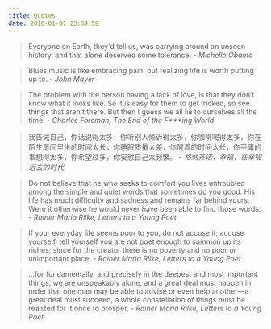 ```yaml
---
title: Quotes
date: 2016-01-01 23:59:59
---
```


> Everyone on Earth, they'd tell us, was carrying around an unseen history, and that alone deserved some tolerance.
> _\- Michelle Obama_

> Blues music is like embracing pain, but realizing life is worth putting up to.
> _\- John Mayer_

> The problem with the person having a lack of love, is that they don’t know what it looks like. So it is easy for them to get tricked, so see things that aren’t there. But then I guess we all lie to ourselves all the time.
> _\- Charles Forsman, The End of the F\*\*\*ing World_

> 我告诫自己，你话说得太多，你听别人倾诉得太多，你咖啡喝得太多，你在陌生房间里坐的时间太长，你睡眠质量太差，你醒着的时间太长，你平庸的事想得太多，你希望过多，你安慰自己太频繁。
> _\- 格纳齐诺，幸福，在幸福远去的时代_

> Do not believe that he who seeks to comfort you lives untroubled among the simple and quiet words that sometimes do you good. His life has much difficulty and sadness and remains far behind yours. Were it otherwise he would never have been able to find those words.
> _\- Rainer Maria Rilke, Letters to a Young Poet_

> If your everyday life seems poor to you, do not accuse it; accuse yourself, tell yourself you are not poet enough to summon up its riches; since for the creator there is no poverty and no poor or unimportant place.​
> _\- Rainer Maria Rilke, Letters to a Young Poet_

> ...for fundamentally, and precisely in the deepest and most important things, we are unspeakably alone, and a great deal must happen in order that one man may be able to advise or even help another—a great deal must succeed, a whole constellation of things must be realized for it once to prosper.
> _\- Rainer Maria Rilke, Letters to a Young Poet_
